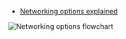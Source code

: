- [Networking options explained](https://cloud.google.com/blog/products/networking/google-cloud-network-connectivity-options-explained)

![Networking options flowchart](https://storage.googleapis.com/gweb-cloudblog-publish/images/1_Deciding_how_to_connect_to_Google_Cloud.max-1000x1000.jpg)


